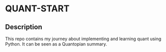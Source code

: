 # QUANT-START

## Description

This repo contains my journey about implementing and learning quant using Python. It can be seen as a Quantopian summary.
